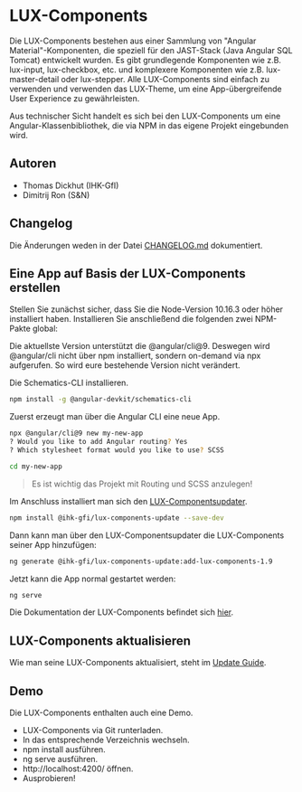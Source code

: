 # LUX-Components
Die LUX-Components bestehen aus einer Sammlung von "Angular Material"-Komponenten, 
die speziell für den JAST-Stack (Java Angular SQL Tomcat)
entwickelt wurden. Es gibt grundlegende Komponenten wie z.B. lux-input, lux-checkbox, 
etc. und komplexere Komponenten wie z.B. lux-master-detail oder lux-stepper. 
Alle LUX-Components sind einfach zu verwenden und verwenden das LUX-Theme, 
um eine App-übergreifende User Experience zu gewährleisten.    

Aus technischer Sicht handelt es sich bei den LUX-Components um eine 
Angular-Klassenbibliothek, die via NPM in das eigene Projekt eingebunden wird. 

## Autoren
- Thomas Dickhut (IHK-GfI)
- Dimitrij Ron (S&N)

## Changelog
Die Änderungen weden in der Datei [CHANGELOG.md](https://github.com/IHK-GfI/lux-components/blob/master/CHANGELOG.md) dokumentiert.

## Eine App auf Basis der LUX-Components erstellen

Stellen Sie zunächst sicher, dass Sie die Node-Version 10.16.3 oder höher installiert haben. 
Installieren Sie anschließend die folgenden zwei NPM-Pakte global:

Die aktuellste Version unterstützt die @angular/cli@9. Deswegen wird @angular/cli nicht über 
npm installiert, sondern on-demand via npx aufgerufen. So wird eure bestehende Version nicht 
verändert.

Die Schematics-CLI installieren.
```bash
npm install -g @angular-devkit/schematics-cli
```

Zuerst erzeugt man über die Angular CLI eine neue App.

```bash
npx @angular/cli@9 new my-new-app
? Would you like to add Angular routing? Yes
? Which stylesheet format would you like to use? SCSS

cd my-new-app
```
> Es ist wichtig das Projekt mit Routing und SCSS anzulegen!

Im Anschluss installiert man sich den [LUX-Componentsupdater](https://github.com/IHK-GfI/lux-components-update). 

```bash
npm install @ihk-gfi/lux-components-update --save-dev
```

Dann kann man über den LUX-Componentsupdater die LUX-Components seiner App hinzufügen: 

```bash
ng generate @ihk-gfi/lux-components-update:add-lux-components-1.9
```

Jetzt kann die App normal gestartet werden: 

```bash
ng serve
```

Die Dokumentation der LUX-Components befindet sich [hier](https://github.com/IHK-GfI/lux-components/wiki).

## LUX-Components aktualisieren
Wie man seine LUX-Components aktualisiert, steht im [Update Guide](https://github.com/IHK-GfI/lux-components/wiki/update-guide).

## Demo
Die LUX-Components enthalten auch eine Demo.
- LUX-Components via Git runterladen. 
- In das entsprechende Verzeichnis wechseln.
- npm install ausführen.
- ng serve ausführen.
- http://localhost:4200/ öffnen.
- Ausprobieren!
